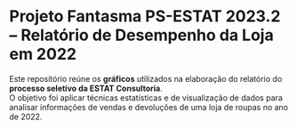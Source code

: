 # Projeto Fantasma PS-ESTAT 2023.2 – Relatório de Desempenho da Loja em 2022

Este repositório reúne os **gráficos** utilizados na elaboração do relatório do **processo seletivo da ESTAT Consultoria**.  
O objetivo foi aplicar técnicas estatísticas e de visualização de dados para analisar informações de vendas e devoluções de uma loja de roupas no ano de 2022.
